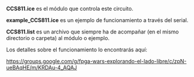 
**CCS811.ice** es el módulo que controla este circuito.

**example_CCS811.ice** es un ejemplo de funcionamiento a través del serial.

**CCS811.list** es un archivo que siempre ha de acompañar (en el mismo directorio o carpeta) al módulo o ejemplo.

Los detalles sobre el funcionamiento lo encontrarás aquí:

https://groups.google.com/g/fpga-wars-explorando-el-lado-libre/c/zpN-ueBAqHE/m/KRDAu-4_AQAJ
